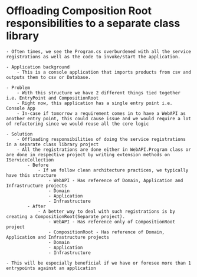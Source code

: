 # Offloading Composition Root responsibilities to a separate class library
	- Often times, we see the Program.cs overburdened with all the service registrations as well as the code to invoke/start the application.

	- Application background
		- This is a console application that imports products from csv and outputs them to csv or Database.

	- Problem
		- With this structure we have 2 different things tied together i.e. EntryPoint and CompositionRoot
		- Right now, this application has a single entry point i.e. Console App
		- In-case if tomorrow a requirement comes in to have a WebAPI as another entry point, this could cause issue and we would require a lot of refactoring since we would reuse all the core logic	

	- Solution
		- Offloading responsibilities of doing the service registrations in a separate class library project
		- All the registrations are done either in WebAPI.Program class or are done in respective project by writing extension methods on IServiceCollection
			- Before
				- If we follow clean architecture practices, we typically have this structure
					- WebAPI - Has reference of Domain, Application and Infrastructure projects
					- Domain
					- Application
					- Infrastructure
			- After
				- A better way to deal with such registrations is by creating a CompositionRoot(Separate project).
					- WebAPI - Has reference only of CompositionRoot project
					- CompositionRoot - Has reference of Domain, Application and Infrastructure projects
					- Domain
					- Application
					- Infrastructure

	- This will be especially beneficial if we have or foresee more than 1 entrypoints against an application